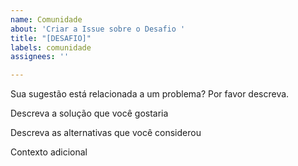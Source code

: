 ```yaml
---
name: Comunidade
about: 'Criar a Issue sobre o Desafio '
title: "[DESAFIO]"
labels: comunidade
assignees: ''

---
```


Sua sugestão está relacionada a um problema? Por favor descreva.

Descreva a solução que você gostaria


Descreva as alternativas que você considerou


Contexto adicional
